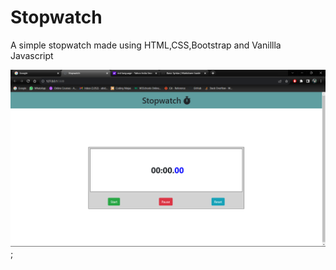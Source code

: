 # Stopwatch

A simple stopwatch made using HTML,CSS,Bootstrap and Vanillla Javascript

![demo](/images/demo.png);